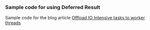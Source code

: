 ### Sample code for using Deferred Result

Sample code for the blog article [Offload IO Intensive tasks to worker threads](https://www.madhur.co.in/blog/2021/11/20/offload-io-intensive-tasks-to-threads.html)